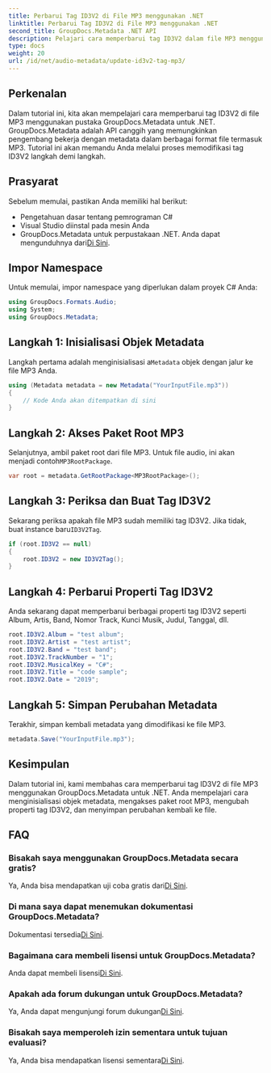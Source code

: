 ```yaml
---
title: Perbarui Tag ID3V2 di File MP3 menggunakan .NET
linktitle: Perbarui Tag ID3V2 di File MP3 menggunakan .NET
second_title: GroupDocs.Metadata .NET API
description: Pelajari cara memperbarui tag ID3V2 dalam file MP3 menggunakan .NET dengan GroupDocs.Metadata untuk manajemen file yang efisien.
type: docs
weight: 20
url: /id/net/audio-metadata/update-id3v2-tag-mp3/
---
```

## Perkenalan
Dalam tutorial ini, kita akan mempelajari cara memperbarui tag ID3V2 di file MP3 menggunakan pustaka GroupDocs.Metadata untuk .NET. GroupDocs.Metadata adalah API canggih yang memungkinkan pengembang bekerja dengan metadata dalam berbagai format file termasuk MP3. Tutorial ini akan memandu Anda melalui proses memodifikasi tag ID3V2 langkah demi langkah.
## Prasyarat
Sebelum memulai, pastikan Anda memiliki hal berikut:
- Pengetahuan dasar tentang pemrograman C#
- Visual Studio diinstal pada mesin Anda
-  GroupDocs.Metadata untuk perpustakaan .NET. Anda dapat mengunduhnya dari[Di Sini](https://releases.groupdocs.com/metadata/net/).

## Impor Namespace
Untuk memulai, impor namespace yang diperlukan dalam proyek C# Anda:
```csharp
using GroupDocs.Formats.Audio;
using System;
using GroupDocs.Metadata;
```
## Langkah 1: Inisialisasi Objek Metadata
 Langkah pertama adalah menginisialisasi a`Metadata` objek dengan jalur ke file MP3 Anda.
```csharp
using (Metadata metadata = new Metadata("YourInputFile.mp3"))
{
    // Kode Anda akan ditempatkan di sini
}
```
## Langkah 2: Akses Paket Root MP3
 Selanjutnya, ambil paket root dari file MP3. Untuk file audio, ini akan menjadi contoh`MP3RootPackage`.
```csharp
var root = metadata.GetRootPackage<MP3RootPackage>();
```
## Langkah 3: Periksa dan Buat Tag ID3V2
 Sekarang periksa apakah file MP3 sudah memiliki tag ID3V2. Jika tidak, buat instance baru`ID3V2Tag`.
```csharp
if (root.ID3V2 == null)
{
    root.ID3V2 = new ID3V2Tag();
}
```
## Langkah 4: Perbarui Properti Tag ID3V2
Anda sekarang dapat memperbarui berbagai properti tag ID3V2 seperti Album, Artis, Band, Nomor Track, Kunci Musik, Judul, Tanggal, dll.
```csharp
root.ID3V2.Album = "test album";
root.ID3V2.Artist = "test artist";
root.ID3V2.Band = "test band";
root.ID3V2.TrackNumber = "1";
root.ID3V2.MusicalKey = "C#";
root.ID3V2.Title = "code sample";
root.ID3V2.Date = "2019";
```
## Langkah 5: Simpan Perubahan Metadata
Terakhir, simpan kembali metadata yang dimodifikasi ke file MP3.
```csharp
metadata.Save("YourInputFile.mp3");
```

## Kesimpulan
Dalam tutorial ini, kami membahas cara memperbarui tag ID3V2 di file MP3 menggunakan GroupDocs.Metadata untuk .NET. Anda mempelajari cara menginisialisasi objek metadata, mengakses paket root MP3, mengubah properti tag ID3V2, dan menyimpan perubahan kembali ke file.

## FAQ
### Bisakah saya menggunakan GroupDocs.Metadata secara gratis?
 Ya, Anda bisa mendapatkan uji coba gratis dari[Di Sini](https://releases.groupdocs.com/).
### Di mana saya dapat menemukan dokumentasi GroupDocs.Metadata?
 Dokumentasi tersedia[Di Sini](https://reference.groupdocs.com/metadata/net/).
### Bagaimana cara membeli lisensi untuk GroupDocs.Metadata?
 Anda dapat membeli lisensi[Di Sini](https://purchase.groupdocs.com/buy).
### Apakah ada forum dukungan untuk GroupDocs.Metadata?
 Ya, Anda dapat mengunjungi forum dukungan[Di Sini](https://forum.groupdocs.com/c/metadata/14).
### Bisakah saya memperoleh izin sementara untuk tujuan evaluasi?
 Ya, Anda bisa mendapatkan lisensi sementara[Di Sini](https://purchase.groupdocs.com/temporary-license/).